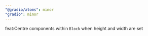 ```yaml
---
"@gradio/atoms": minor
"gradio": minor
---
```


feat:Centre components within `Block` when height and width are set
